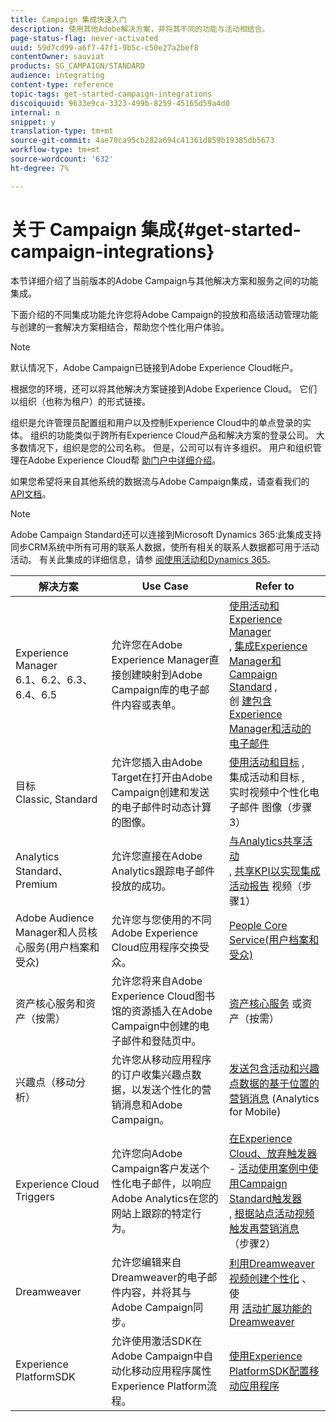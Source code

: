 ```yaml
---
title: Campaign 集成快速入门
description: 使用其他Adobe解决方案，并将其不同的功能与活动相结合。
page-status-flag: never-activated
uuid: 59d7cd99-a6f7-47f1-9b5c-c50e27a2bef8
contentOwner: sauviat
products: SG_CAMPAIGN/STANDARD
audience: integrating
content-type: reference
topic-tags: get-started-campaign-integrations
discoiquuid: 9633e9ca-3323-499b-8259-45165d59a4d0
internal: n
snippet: y
translation-type: tm+mt
source-git-commit: 4ae70ca95cb282a694c41361d859b19385db5673
workflow-type: tm+mt
source-wordcount: '632'
ht-degree: 7%

---
```



# 关于 Campaign 集成{#get-started-campaign-integrations}

本节详细介绍了当前版本的Adobe Campaign与其他解决方案和服务之间的功能集成。

下面介绍的不同集成功能允许您将Adobe Campaign的投放和高级活动管理功能与创建的一套解决方案相结合，帮助您个性化用户体验。

>[!NOTE]
>
> 默认情况下，Adobe Campaign已链接到Adobe Experience Cloud帐户。

根据您的环境，还可以将其他解决方案链接到Adobe Experience Cloud。 它们以组织（也称为租户）的形式链接。

组织是允许管理员配置组和用户以及控制Experience Cloud中的单点登录的实体。 组织的功能类似于跨所有Experience Cloud产品和解决方案的登录公司。 大多数情况下，组织是您的公司名称。 但是，公司可以有许多组织。 用户和组织管理在Adobe Experience Cloud帮 [助门户中详细介绍](https://docs.adobe.com/content/help/en/core-services/interface/manage-users-and-products/organizations.html)。

如果您希望将来自其他系统的数据流与Adobe Campaign集成，请查看我们的 [API文档](../../api/using/get-started-apis.md)。

>[!NOTE]
>
>Adobe Campaign Standard还可以连接到Microsoft Dynamics 365:此集成支持同步CRM系统中所有可用的联系人数据，使所有相关的联系人数据都可用于活动活动。 有关此集成的详细信息，请参 [阅使用活动和Dynamics 365](../../integrating/using/working-with-campaign-standard-and-microsoft-dynamics-365.md)。


<table> 
 <thead> 
  <tr> 
   <th> 解决方案<br /> </th> 
   <th> Use Case<br /> </th> 
   <th> Refer to<br /> </th> 
  </tr> 
 </thead> 
 <tbody> 
  <tr> 
   <td> Experience Manager<br /> 6.1、6.2、6.3、6.4、6.5<br /> </td> 
   <td> 允许您在Adobe Experience Manager直接创建映射到Adobe Campaign库的电子邮件内容或表单。<br /> </td> 
   <td> 
     <a href="../../integrating/using/integrating-with-experience-manager.md">使用活动和Experience Manager</a><br/>, <a href="https://helpx.adobe.com/experience-manager/6-4/sites/administering/using/campaignstandard.html">集成Experience Manager和Campaign Standard</a> , <br/>创 <a href="https://docs.campaign.adobe.com/doc/standard/getting_started/en/ACS_AEM.html">建包含Experience Manager和活动的电子邮件</a> 
    </td> 
  </tr> 
  <tr> 
   <td> 目标<br /> Classic, Standard<br /> </td> 
   <td> 允许您插入由Adobe Target在打开由Adobe Campaign创建和发送的电子邮件时动态计算的图像。<br /> </td> 
   <td> 
    <a href="../../integrating/using/about-campaign-target-integration.md">使用活动和目标</a> , <br/>集成活动和目标 <a href="https://docs.adobe.com/content/help/en/target/using/integrate/campaign-and-target.html">,</a><br/>实时视频中个性化电子邮件 <a href="https://helpx.adobe.com/cn/marketing-cloud/how-to/email-marketing.html"></a> 图像（步骤3）
    </td> 
  </tr> 
  <tr> 
   <td> Analytics<br /> Standard、Premium <br /> </td> 
   <td> 允许您直接在Adobe Analytics跟踪电子邮件投放的成功。<br /> </td> 
   <td> 
    <a href="../../integrating/using/about-campaign-analytics-integration.md">与Analytics共享活动</a><br/>, <a href="https://helpx.adobe.com/cn/marketing-cloud/how-to/email-marketing.html">共享KPI以实现集成活动报告</a> 视频（步骤1）
    </td> 
  </tr> 
  <tr> 
   <td> Adobe Audience Manager和人员核心服务(用户档案和受众)<br /> </td> 
   <td> 允许您与您使用的不同Adobe Experience Cloud应用程序交换受众。<br /> </td> 
   <td> <a href="../../integrating/using/about-campaign-audience-manager-or-people-core-service-integration.md">People Core Service(用户档案和受众)</a><br /> </td> 
  </tr> 
  <tr> 
   <td> 资产核心服务和资产（按需）<br /> </td> 
   <td> 允许您将来自Adobe Experience Cloud图书馆的资源插入在Adobe Campaign中创建的电子邮件和登陆页中。<br /> </td> 
   <td> <a href="../../integrating/using/working-with-campaign-and-assets-core-service.md">资产核心服务</a> 或资产（按需）<br /> </td> 
  </tr> 
  <tr> 
   <td> 兴趣点（移动分析）<br /> </td> 
   <td> 允许您从移动应用程序的订户收集兴趣点数据，以发送个性化的营销消息和Adobe Campaign。<br /> </td> 
   <td> <a href="../../integrating/using/about-campaign-points-of-interest-data-integration.md">发送包含活动和兴趣点数据的基于位置的营销消息</a> (Analytics for Mobile)<br /> </td> 
  </tr> 
  <tr> 
   <td> Experience Cloud Triggers<br /> </td> 
   <td> 允许您向Adobe Campaign客户发送个性化电子邮件，以响应Adobe Analytics在您的网站上跟踪的特定行为。<br /> </td> 
   <td> 
    <a href="../../integrating/using/about-adobe-experience-cloud-triggers.md">在Experience Cloud、放弃触发器</a><br/>- <a href="../../integrating/using/abandonment-triggers-use-cases.md">活动使用案例中使用Campaign Standard触发器</a><br/>, <a href="https://helpx.adobe.com/cn/marketing-cloud/how-to/email-marketing.html">根据站点活动视频触发再营销消息</a> （步骤2）
    </td> 
  </tr> 
  <tr> 
   <td> Dreamweaver<br /> </td> 
   <td> 允许您编辑来自Dreamweaver的电子邮件内容，并将其与Adobe Campaign同步。<br /> </td> 
   <td> 
    <a href="https://docs.adobe.com/content/help/zh-Hans/campaign-standard-learn/tutorials/designing-content/email-designer/dreamweaver-integration.translate.html">利用Dreamweaver视频创建个性化</a> 、使 <br/>用 <a href="https://helpx.adobe.com/cn/dreamweaver/using/working-with-dreamweaver-and-campaign.html">活动扩展功能的Dreamweaver</a> 
  </td> 
  </tr> 
  <tr> 
   <td> Experience PlatformSDK<br /> </td> 
   <td> 允许使用激活SDK在Adobe Campaign中自动化移动应用程序属性Experience Platform流程。<br /> </td> 
   <td> <a href="https://helpx.adobe.com/cn/campaign/kb/configuring-app-sdk.html">使用Experience PlatformSDK配置移动应用程序</a><br /> </td> 
  </tr> 
 </tbody> 
</table>

